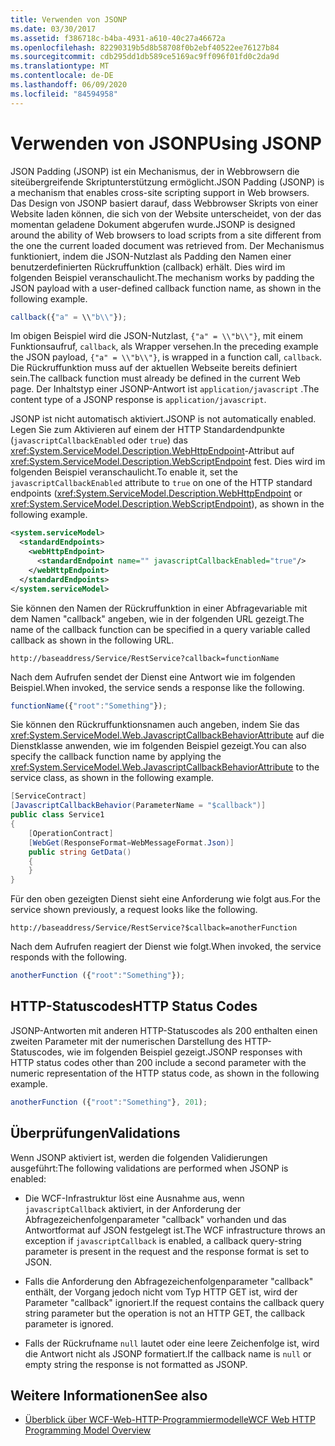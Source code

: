 ```yaml
---
title: Verwenden von JSONP
ms.date: 03/30/2017
ms.assetid: f386718c-b4ba-4931-a610-40c27a46672a
ms.openlocfilehash: 82290319b5d8b58708f0b2ebf40522ee76127b84
ms.sourcegitcommit: cdb295dd1db589ce5169ac9ff096f01fd0c2da9d
ms.translationtype: MT
ms.contentlocale: de-DE
ms.lasthandoff: 06/09/2020
ms.locfileid: "84594958"
---
```

# <a name="using-jsonp"></a><span data-ttu-id="f664f-102">Verwenden von JSONP</span><span class="sxs-lookup"><span data-stu-id="f664f-102">Using JSONP</span></span>

<span data-ttu-id="f664f-103">JSON Padding (JSONP) ist ein Mechanismus, der in Webbrowsern die siteübergreifende Skriptunterstützung ermöglicht.</span><span class="sxs-lookup"><span data-stu-id="f664f-103">JSON Padding (JSONP) is a mechanism that enables cross-site scripting support in Web browsers.</span></span> <span data-ttu-id="f664f-104">Das Design von JSONP basiert darauf, dass Webbrowser Skripts von einer Website laden können, die sich von der Website unterscheidet, von der das momentan geladene Dokument abgerufen wurde.</span><span class="sxs-lookup"><span data-stu-id="f664f-104">JSONP is designed around the ability of Web browsers to load scripts from a site different from the one the current loaded document was retrieved from.</span></span> <span data-ttu-id="f664f-105">Der Mechanismus funktioniert, indem die JSON-Nutzlast als Padding den Namen einer benutzerdefinierten Rückruffunktion (callback) erhält. Dies wird im folgenden Beispiel veranschaulicht.</span><span class="sxs-lookup"><span data-stu-id="f664f-105">The mechanism works by padding the JSON payload with a user-defined callback function name, as shown in the following example.</span></span>

```javascript
callback({"a" = \\"b\\"});
```

<span data-ttu-id="f664f-106">Im obigen Beispiel wird die JSON-Nutzlast, `{"a" = \\"b\\"}`, mit einem Funktionsaufruf, `callback`, als Wrapper versehen.</span><span class="sxs-lookup"><span data-stu-id="f664f-106">In the preceding example the JSON payload, `{"a" = \\"b\\"}`, is wrapped in a function call, `callback`.</span></span> <span data-ttu-id="f664f-107">Die Rückruffunktion muss auf der aktuellen Webseite bereits definiert sein.</span><span class="sxs-lookup"><span data-stu-id="f664f-107">The callback function must already be defined in the current Web page.</span></span> <span data-ttu-id="f664f-108">Der Inhaltstyp einer JSONP-Antwort ist `application/javascript` .</span><span class="sxs-lookup"><span data-stu-id="f664f-108">The content type of a JSONP response is `application/javascript`.</span></span>

<span data-ttu-id="f664f-109">JSONP ist nicht automatisch aktiviert.</span><span class="sxs-lookup"><span data-stu-id="f664f-109">JSONP is not automatically enabled.</span></span> <span data-ttu-id="f664f-110">Legen Sie zum Aktivieren auf einem der HTTP Standardendpunkte (`javascriptCallbackEnabled` oder `true`) das <xref:System.ServiceModel.Description.WebHttpEndpoint>-Attribut auf <xref:System.ServiceModel.Description.WebScriptEndpoint> fest. Dies wird im folgenden Beispiel veranschaulicht.</span><span class="sxs-lookup"><span data-stu-id="f664f-110">To enable it, set the `javascriptCallbackEnabled` attribute to `true` on one of the HTTP standard endpoints (<xref:System.ServiceModel.Description.WebHttpEndpoint> or <xref:System.ServiceModel.Description.WebScriptEndpoint>), as shown in the following example.</span></span>

```xml
<system.serviceModel>
  <standardEndpoints>
    <webHttpEndpoint>
      <standardEndpoint name="" javascriptCallbackEnabled="true"/>
    </webHttpEndpoint>
  </standardEndpoints>
</system.serviceModel>
```

<span data-ttu-id="f664f-111">Sie können den Namen der Rückruffunktion in einer Abfragevariable mit dem Namen "callback" angeben, wie in der folgenden URL gezeigt.</span><span class="sxs-lookup"><span data-stu-id="f664f-111">The name of the callback function can be specified in a query variable called callback as shown in the following URL.</span></span>

`http://baseaddress/Service/RestService?callback=functionName`

<span data-ttu-id="f664f-112">Nach dem Aufrufen sendet der Dienst eine Antwort wie im folgenden Beispiel.</span><span class="sxs-lookup"><span data-stu-id="f664f-112">When invoked, the service sends a response like the following.</span></span>

```javascript
functionName({"root":"Something"});
```  

<span data-ttu-id="f664f-113">Sie können den Rückruffunktionsnamen auch angeben, indem Sie das <xref:System.ServiceModel.Web.JavascriptCallbackBehaviorAttribute> auf die Dienstklasse anwenden, wie im folgenden Beispiel gezeigt.</span><span class="sxs-lookup"><span data-stu-id="f664f-113">You can also specify the callback function name by applying the <xref:System.ServiceModel.Web.JavascriptCallbackBehaviorAttribute> to the service class, as shown in the following example.</span></span>

```csharp
[ServiceContract]
[JavascriptCallbackBehavior(ParameterName = "$callback")]
public class Service1
{
    [OperationContract]
    [WebGet(ResponseFormat=WebMessageFormat.Json)]
    public string GetData()
    {
    }
}
```

<span data-ttu-id="f664f-114">Für den oben gezeigten Dienst sieht eine Anforderung wie folgt aus.</span><span class="sxs-lookup"><span data-stu-id="f664f-114">For the service shown previously, a request looks like the following.</span></span>

`http://baseaddress/Service/RestService?$callback=anotherFunction`

<span data-ttu-id="f664f-115">Nach dem Aufrufen reagiert der Dienst wie folgt.</span><span class="sxs-lookup"><span data-stu-id="f664f-115">When invoked, the service responds with the following.</span></span>

```javascript
anotherFunction ({"root":"Something"});
```

## <a name="http-status-codes"></a><span data-ttu-id="f664f-116">HTTP-Statuscodes</span><span class="sxs-lookup"><span data-stu-id="f664f-116">HTTP Status Codes</span></span>

<span data-ttu-id="f664f-117">JSONP-Antworten mit anderen HTTP-Statuscodes als 200 enthalten einen zweiten Parameter mit der numerischen Darstellung des HTTP-Statuscodes, wie im folgenden Beispiel gezeigt.</span><span class="sxs-lookup"><span data-stu-id="f664f-117">JSONP responses with HTTP status codes other than 200 include a second parameter with the numeric representation of the HTTP status code, as shown in the following example.</span></span>

```javascript
anotherFunction ({"root":"Something"}, 201);
```

## <a name="validations"></a><span data-ttu-id="f664f-118">Überprüfungen</span><span class="sxs-lookup"><span data-stu-id="f664f-118">Validations</span></span>

<span data-ttu-id="f664f-119">Wenn JSONP aktiviert ist, werden die folgenden Validierungen ausgeführt:</span><span class="sxs-lookup"><span data-stu-id="f664f-119">The following validations are performed when JSONP is enabled:</span></span>

- <span data-ttu-id="f664f-120">Die WCF-Infrastruktur löst eine Ausnahme aus, wenn `javascriptCallback` aktiviert, in der Anforderung der Abfragezeichenfolgenparameter "callback" vorhanden und das Antwortformat auf JSON festgelegt ist.</span><span class="sxs-lookup"><span data-stu-id="f664f-120">The WCF infrastructure throws an exception if `javascriptCallback` is enabled, a callback query-string parameter is present in the request and the response format is set to JSON.</span></span>

- <span data-ttu-id="f664f-121">Falls die Anforderung den Abfragezeichenfolgenparameter "callback" enthält, der Vorgang jedoch nicht vom Typ HTTP GET ist, wird der Parameter "callback" ignoriert.</span><span class="sxs-lookup"><span data-stu-id="f664f-121">If the request contains the callback query string parameter but the operation is not an HTTP GET, the callback parameter is ignored.</span></span>

- <span data-ttu-id="f664f-122">Falls der Rückrufname `null` lautet oder eine leere Zeichenfolge ist, wird die Antwort nicht als JSONP formatiert.</span><span class="sxs-lookup"><span data-stu-id="f664f-122">If the callback name is `null` or empty string the response is not formatted as JSONP.</span></span>

## <a name="see-also"></a><span data-ttu-id="f664f-123">Weitere Informationen</span><span class="sxs-lookup"><span data-stu-id="f664f-123">See also</span></span>

- [<span data-ttu-id="f664f-124">Überblick über WCF-Web-HTTP-Programmiermodelle</span><span class="sxs-lookup"><span data-stu-id="f664f-124">WCF Web HTTP Programming Model Overview</span></span>](wcf-web-http-programming-model-overview.md)
